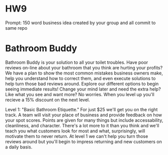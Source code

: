 # HW9
Prompt: 150 word business idea created by your group and all commit to same repo

Bathroom Buddy
==============

Bathroom Buddy is your solution to all your toilet troubles. Have poor reviews on-line about your bathroom that you think are hurting your profits? We have a plan to show the most common mistakes business owners make, help you understand how to correct them, and even execute solutions to help turn those bad reviews around. Explore our different options to begin seeing immediate results! Change your mind later and need the extra help? Like what you see and want more? No worries. When you level up you'll recieve a 15% discount on the next level.

Level 1: "Basic Bathroom Etiquette." For just $25 we'll get you on the right track. A team will visit your place of business and provide feedback on how your spot scores. Points are given for many things but include accessability, cleanliness, and character. There's a lot more to it than you think and we'll teach you what customers look for most and what, surprisingly, will motivate them to never return. At level 1 we can't help you turn those reviews around but you'll begin to impress returning and new customers on a daily basis.
